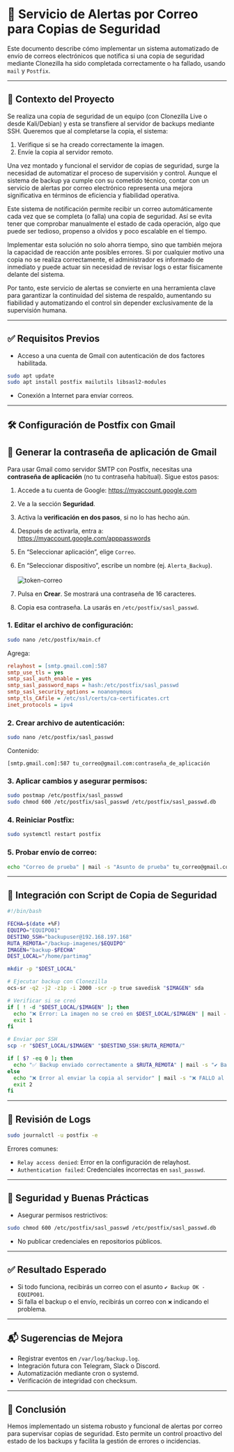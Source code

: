 # 📧 Servicio de Alertas por Correo para Copias de Seguridad

Este documento describe cómo implementar un sistema automatizado de envío de correos electrónicos que notifica si una copia de seguridad mediante Clonezilla ha sido completada correctamente o ha fallado, usando `mail` y `Postfix`.

---

## 🧩 Contexto del Proyecto

Se realiza una copia de seguridad de un equipo (con Clonezilla Live o desde Kali/Debian) y esta se transfiere al servidor de backups mediante SSH. Queremos que al completarse la copia, el sistema:

1. Verifique si se ha creado correctamente la imagen.
2. Envíe la copia al servidor remoto.

Una vez montado y funcional el servidor de copias de seguridad, surge la necesidad de automatizar el proceso de supervisión y control. Aunque el sistema de backup ya cumple con su cometido técnico, contar con un servicio de alertas por correo electrónico representa una mejora significativa en términos de eficiencia y fiabilidad operativa.

Este sistema de notificación permite recibir un correo automáticamente cada vez que se completa (o falla) una copia de seguridad. Así se evita tener que comprobar manualmente el estado de cada operación, algo que puede ser tedioso, propenso a olvidos y poco escalable en el tiempo.

Implementar esta solución no solo ahorra tiempo, sino que también mejora la capacidad de reacción ante posibles errores. Si por cualquier motivo una copia no se realiza correctamente, el administrador es informado de inmediato y puede actuar sin necesidad de revisar logs o estar físicamente delante del sistema.

Por tanto, este servicio de alertas se convierte en una herramienta clave para garantizar la continuidad del sistema de respaldo, aumentando su fiabilidad y automatizando el control sin depender exclusivamente de la supervisión humana.

---

## ✅ Requisitos Previos

- Acceso a una cuenta de Gmail con autenticación de dos factores habilitada.

```bash
sudo apt update
sudo apt install postfix mailutils libsasl2-modules
```

- Conexión a Internet para enviar correos.

---

## 🛠️ Configuración de Postfix con Gmail

## 🔐 Generar la contraseña de aplicación de Gmail

Para usar Gmail como servidor SMTP con Postfix, necesitas una **contraseña de aplicación** (no tu contraseña habitual). Sigue estos pasos:

1. Accede a tu cuenta de Google: https://myaccount.google.com
2. Ve a la sección **Seguridad**.
3. Activa la **verificación en dos pasos**, si no lo has hecho aún.
4. Después de activarla, entra a: https://myaccount.google.com/apppasswords
5. En “Seleccionar aplicación”, elige `Correo`.
6. En “Seleccionar dispositivo”, escribe un nombre (ej. `Alerta_Backup`).
<br> <br>
![token-correo](https://github.com/user-attachments/assets/563f1296-3251-4818-8429-7542dca39d15)

8. Pulsa en **Crear**. Se mostrará una contraseña de 16 caracteres.
9. Copia esa contraseña. La usarás en `/etc/postfix/sasl_passwd`.

### 1. Editar el archivo de configuración:

```bash
sudo nano /etc/postfix/main.cf
```

Agrega:

```ini
relayhost = [smtp.gmail.com]:587
smtp_use_tls = yes
smtp_sasl_auth_enable = yes
smtp_sasl_password_maps = hash:/etc/postfix/sasl_passwd
smtp_sasl_security_options = noanonymous
smtp_tls_CAfile = /etc/ssl/certs/ca-certificates.crt
inet_protocols = ipv4
```

### 2. Crear archivo de autenticación:

```bash
sudo nano /etc/postfix/sasl_passwd
```

Contenido:

```
[smtp.gmail.com]:587 tu_correo@gmail.com:contraseña_de_aplicación
```

### 3. Aplicar cambios y asegurar permisos:

```bash
sudo postmap /etc/postfix/sasl_passwd
sudo chmod 600 /etc/postfix/sasl_passwd /etc/postfix/sasl_passwd.db
```

### 4. Reiniciar Postfix:

```bash
sudo systemctl restart postfix
```

### 5. Probar envío de correo:

```bash
echo "Correo de prueba" | mail -s "Asunto de prueba" tu_correo@gmail.com
```

---

## 🔁 Integración con Script de Copia de Seguridad

```bash
#!/bin/bash

FECHA=$(date +%F)
EQUIPO="EQUIPO01"
DESTINO_SSH="backupuser@192.168.197.168"
RUTA_REMOTA="/backup-imagenes/$EQUIPO"
IMAGEN="backup-$FECHA"
DEST_LOCAL="/home/partimag"

mkdir -p "$DEST_LOCAL"

# Ejecutar backup con Clonezilla
ocs-sr -q2 -j2 -z1p -i 2000 -scr -p true savedisk "$IMAGEN" sda

# Verificar si se creó
if [ ! -d "$DEST_LOCAL/$IMAGEN" ]; then
  echo "❌ Error: La imagen no se creó en $DEST_LOCAL/$IMAGEN" | mail -s "❌ Backup FALLIDO - $EQUIPO" -r tu_correo@gmail.com tu_correo@gmail.com
  exit 1
fi

# Enviar por SSH
scp -r "$DEST_LOCAL/$IMAGEN" "$DESTINO_SSH:$RUTA_REMOTA/"

if [ $? -eq 0 ]; then
  echo "✅ Backup enviado correctamente a $RUTA_REMOTA" | mail -s "✔️ Backup OK - $EQUIPO" -r tu_correo@gmail.com tu_correo@gmail.com
else
  echo "❌ Error al enviar la copia al servidor" | mail -s "❌ FALLO al subir backup - $EQUIPO" -r tu_correo@gmail.com tu_correo@gmail.com
  exit 2
fi
```

---

## 🔎 Revisión de Logs

```bash
sudo journalctl -u postfix -e
```

Errores comunes:
- `Relay access denied`: Error en la configuración de relayhost.
- `Authentication failed`: Credenciales incorrectas en `sasl_passwd`.

---

## 🔐 Seguridad y Buenas Prácticas

- Asegurar permisos restrictivos:
```bash
sudo chmod 600 /etc/postfix/sasl_passwd /etc/postfix/sasl_passwd.db
```

- No publicar credenciales en repositorios públicos.

---

## ✅ Resultado Esperado

- Si todo funciona, recibirás un correo con el asunto `✔️ Backup OK - EQUIPO01`.
- Si falla el backup o el envío, recibirás un correo con `❌` indicando el problema.

---

## 📬 Sugerencias de Mejora

- Registrar eventos en `/var/log/backup.log`.
- Integración futura con Telegram, Slack o Discord.
- Automatización mediante cron o systemd.
- Verificación de integridad con checksum.

---

## 🧾 Conclusión

Hemos implementado un sistema robusto y funcional de alertas por correo para supervisar copias de seguridad. Esto permite un control proactivo del estado de los backups y facilita la gestión de errores o incidencias.
